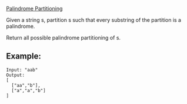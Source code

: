 [Palindrome Partitioning](https://leetcode.com/problems/palindrome-partitioning)

Given a string s, partition s such that every substring of the partition is a palindrome.

Return all possible palindrome partitioning of s.

## Example:

```
Input: "aab"
Output:
[
  ["aa","b"],
  ["a","a","b"]
]
```
